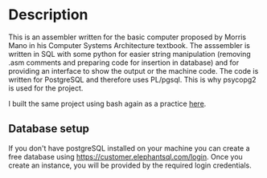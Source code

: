 # Description

This is an assembler written for the basic computer proposed by Morris Mano in his Computer Systems Architecture textbook. The asssembler is written in SQL with some python for easier string manipulation (removing .asm comments and preparing code for insertion in database) and for providing an interface to show the output or the machine code. The code is written for PostgreSQL and therefore uses PL/pgsql. This is why psycopg2 is used for the project. 

I built the same project using bash again as a practice [here](https://github.com/MohamedAbdeen21/basic_assembler_bash).

## Database setup

If you don't have postgreSQL installed on your machine you can create a free database using https://customer.elephantsql.com/login. Once you create an instance, you will be provided by the required login credentials. 

